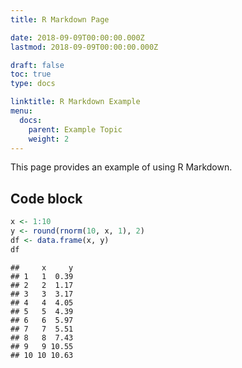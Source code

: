 ```yaml
---
title: R Markdown Page

date: 2018-09-09T00:00:00.000Z
lastmod: 2018-09-09T00:00:00.000Z

draft: false
toc: true
type: docs

linktitle: R Markdown Example
menu:
  docs:
    parent: Example Topic
    weight: 2
---
```


This page provides an example of using R Markdown.

## Code block


```r
x <- 1:10
y <- round(rnorm(10, x, 1), 2)
df <- data.frame(x, y)
df
```

```
##     x     y
## 1   1  0.39
## 2   2  1.17
## 3   3  3.17
## 4   4  4.05
## 5   5  4.39
## 6   6  5.97
## 7   7  5.51
## 8   8  7.43
## 9   9 10.55
## 10 10 10.63
```
